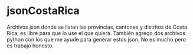 # jsonCostaRica
Archivos json donde se listan las provincias, cantones y distritos de Costa Rica, es libre para que lo use el que quiera. También agrego dos archivos python con los que me ayude para generar estos json. No es mucho pero es trabajo honesto.

